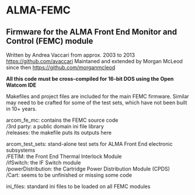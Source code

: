 # ALMA-FEMC
## Firmware for the ALMA Front End Monitor and Control (FEMC) module
Written by Andrea Vaccari from approx. 2003 to 2013  https://github.com/avaccari
Maintaned and extended by Morgan McLeod since then https://github.com/morganmcleod

**All this code must be cross-compiled for 16-bit DOS using the Open Watcom IDE**

Makefiles and project files are included for the main FEMC firmware.
Similar may need to be crafted for some of the test sets, which have not been built in 10+ years.

arcom_fe_mc:  contains the FEMC source code<br>
 /3rd party:  a public domain ini file library<br>
 /releases:  the makefile puts its outputs here<br>

arcom_test_sets:  stand-alone test sets for ALMA Front End electronic subsystems<br>
 /FETIM:  the Front End Thermal Interlock Module<br>
 /ifSwitch:  the IF Switch module<br>
 /powerDistribution:  the Cartridge Power Distribution Module (CPDS)<br>
 /Cart: seems to be unfinished or missing some code<br>
 
ini_files:  standard ini files to be loaded on all FEMC modules
